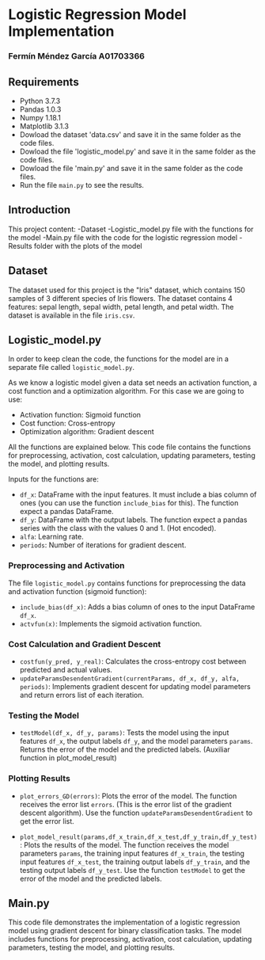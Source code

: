 
# Logistic Regression Model Implementation
### Fermín Méndez García A01703366

## Requirements
- Python 3.7.3
- Pandas 1.0.3
- Numpy 1.18.1
- Matplotlib 3.1.3
- Dowload the dataset 'data.csv' and save it in the same folder as the code files.
- Dowload the file 'logistic_model.py' and save it in the same folder as the code files.
- Dowload the file 'main.py' and save it in the same folder as the code files.
- Run the file `main.py` to see the results.

## Introduction
This project content:
-Dataset
-Logistic_model.py file with the functions for the model
-Main.py file with the code for the logistic regression model
-Results folder with the plots of the model

## Dataset
The dataset used for this project is the "Iris" dataset, which contains 150 samples of 3 different species of Iris flowers. The dataset contains 4 features: sepal length, sepal width, petal length, and petal width. The dataset is available in the file `iris.csv`.

## Logistic_model.py

In order to keep clean the code, the functions for the model are in a separate file called `logistic_model.py`. 

As we know a logistic model given a data set needs an activation function, a cost function and a optimization algorithm.
For this case we are going to use:
- Activation function: Sigmoid function
- Cost function: Cross-entropy
- Optimization algorithm: Gradient descent

All the functions are explained below.
This code file contains the functions for preprocessing, activation, cost calculation, updating parameters, testing the model, and plotting results.

Inputs for the functions are:
- `df_x`: DataFrame with the input features. It must include a bias column of ones (you can use the function `include_bias` for this). The function expect a pandas DataFrame.
- `df_y`: DataFrame with the output labels. The function expect a pandas series with the class with the values 0 and 1. (Hot encoded).
- `alfa`: Learning rate.
- `periods`: Number of iterations for gradient descent.

### Preprocessing and Activation

The file `logistic_model.py` contains functions for preprocessing the data and activation function (sigmoid function):

- `include_bias(df_x)`: Adds a bias column of ones to the input DataFrame `df_x`.
- `actvfun(x)`: Implements the sigmoid activation function.

### Cost Calculation and Gradient Descent

- `costfun(y_pred, y_real)`: Calculates the cross-entropy cost between predicted and actual values.
- `updateParamsDesendentGradient(currentParams, df_x, df_y, alfa, periods)`: Implements gradient descent for updating model parameters and return errors list of each iteration.

### Testing the Model

- `testModel(df_x, df_y, params)`: Tests the model using the input features `df_x`, the output labels `df_y`, and the model parameters `params`. Returns the error of the model and the predicted labels.
(Auxiliar function in plot_model_result)

### Plotting Results

- ` plot_errors_GD(errors) `: Plots the error of the model. The function receives the error list `errors`. (This is the error list of the gradient descent algorithm). Use the function `updateParamsDesendentGradient` to get the error list.

- ` plot_model_result(params,df_x_train,df_x_test,df_y_train,df_y_test) `: Plots the results of the model. The function receives the model parameters `params`, the training input features `df_x_train`, the testing input features `df_x_test`, the training output labels `df_y_train`, and the testing output labels `df_y_test`. Use the function `testModel` to get the error of the model and the predicted labels.



## Main.py
This code file demonstrates the implementation of a logistic regression model using gradient descent for binary classification tasks. The model includes functions for preprocessing, activation, cost calculation, updating parameters, testing the model, and plotting results.


